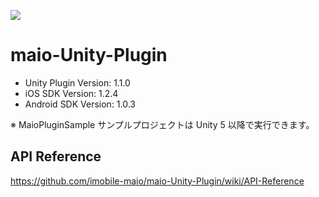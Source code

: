 ![](https://github.com/imobile-maio/maio-iOS-SDK/blob/wiki/doc/images/logo.png)

# maio-Unity-Plugin

* Unity Plugin Version: 1.1.0
* iOS SDK Version: 1.2.4
* Android SDK Version: 1.0.3

※ MaioPluginSample サンプルプロジェクトは Unity 5 以降で実行できます。

## API Reference
https://github.com/imobile-maio/maio-Unity-Plugin/wiki/API-Reference
